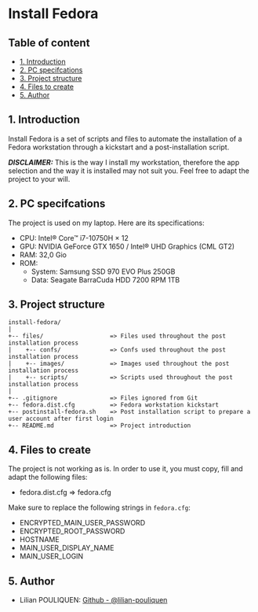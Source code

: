 # Install Fedora <!-- omit in toc -->

## Table of content <!-- omit in toc -->

- [1. Introduction](#1-introduction)
- [2. PC specifcations](#2-pc-specifcations)
- [3. Project structure](#3-project-structure)
- [4. Files to create](#4-files-to-create)
- [5. Author](#5-author)

## 1. Introduction

Install Fedora is a set of scripts and files to automate the installation of a Fedora workstation through a kickstart and a post-installation script.

***DISCLAIMER:*** This is the way I install my workstation, therefore the app selection and the way it is installed may not suit you. Feel free to adapt the project to your will.

## 2. PC specifcations

The project is used on my laptop. Here are its specifications:

- CPU: Intel® Core™ i7-10750H × 12
- GPU: NVIDIA GeForce GTX 1650 / Intel® UHD Graphics (CML GT2)
- RAM: 32,0 Gio
- ROM:
  - System: Samsung SSD 970 EVO Plus 250GB
  - Data: Seagate BarraCuda HDD 7200 RPM 1TB

## 3. Project structure

```text
install-fedora/
|
+-- files/                   => Files used throughout the post installation process
|    +-- confs/              => Confs used throughout the post installation process
|    +-- images/             => Images used throughout the post installation process
|    +-- scripts/            => Scripts used throughout the post installation process
|
+-- .gitignore               => Files ignored from Git
+-- fedora.dist.cfg          => Fedora workstation kickstart
+-- postinstall-fedora.sh    => Post installation script to prepare a user account after first login
+-- README.md                => Project introduction
```

## 4. Files to create

The project is not working as is. In order to use it, you must copy, fill and adapt the following files:

- fedora.dist.cfg => fedora.cfg

Make sure to replace the following strings in `fedora.cfg`:

- ENCRYPTED_MAIN_USER_PASSWORD
- ENCRYPTED_ROOT_PASSWORD
- HOSTNAME
- MAIN_USER_DISPLAY_NAME
- MAIN_USER_LOGIN

## 5. Author

- Lilian POULIQUEN: [Github - @lilian-pouliquen](https://github.com/lilian-pouliquen)
